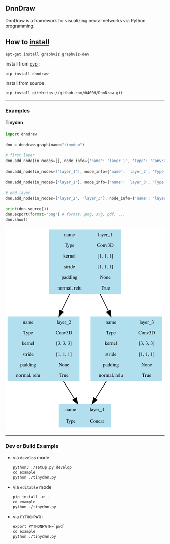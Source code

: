 ## DnnDraw

DnnDraw is a framework for visualizing neural networks via Python programming.

## How to [install](Install.md)

```
apt-get install graphviz graphviz-dev
```

Install from [pypi](https://pypi.org/project/dnndraw/):

```shell
pip install dnndraw
```

Install from source:

```shell
pip install git+https://github.com/0400H/DnnDraw.git
```

---

### [Examples](Examples.md)


#### Tinydnn

```python
import dnndraw

dnn = dnndraw.graph(name="tinydnn")

# first layer
dnn.add_node(in_nodes=[], node_info={'name': 'layer_1', 'Type': 'Conv3D', 'kernel': [1, 1, 1], 'stride': [1, 1, 1], 'padding': 'none', 'normal, relu': 'True'})

dnn.add_node(in_nodes=['layer_1'], node_info={'name': 'layer_2', 'Type': 'Conv3D', 'kernel': [3, 3, 3], 'stride': [1, 1, 1], 'padding': 'none', 'normal, relu': 'True'})

dnn.add_node(in_nodes=['layer_1'], node_info={'name': 'layer_3', 'Type': 'Conv3D', 'kernel': [3, 3, 3], 'stride': [1, 1, 1], 'padding': 'none', 'normal, relu': 'True'})

# end layer
dnn.add_node(in_nodes=['layer_2', 'layer_3'], node_info={'name': 'layer_4', 'Type': 'Concat'})

print(dnn.source())
dnn.export(format='png') # format: png, svg, pdf, ...
dnn.show()
```

![](https://raw.githubusercontent.com/AINoobs/repo_src/master/DnnDraw/tinydnn.gv.svg)

---

### Dev or Build Example

- via `develop` mode

    ```
    python3 ./setup.py develop
    cd example
    python ./tinydnn.py
    ```

- via `editable` mode

    ```
    pip install -e .
    cd example
    python ./tinydnn.py
    ```

- via `PYTHONPATH`

    ```
    export PYTHONPATH=`pwd`
    cd example
    python ./tinydnn.py
    ```